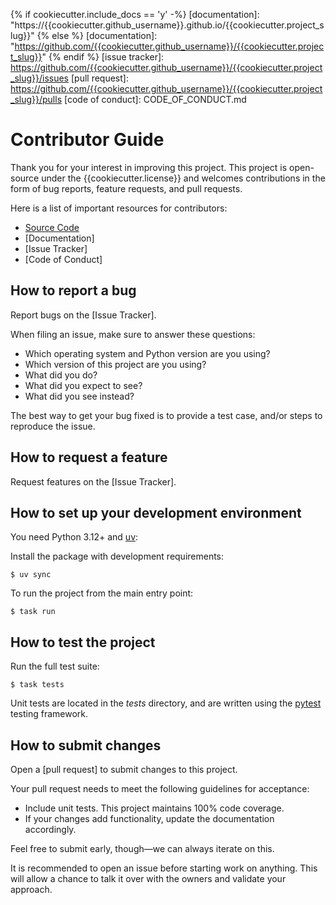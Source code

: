 [source code]: https://github.com/{{cookiecutter.github_username}}/{{cookiecutter.project_slug}}

{% if cookiecutter.include_docs == 'y' -%}
[documentation]: "https://{{cookiecutter.github_username}}.github.io/{{cookiecutter.project_slug}}"
{% else %}
[documentation]: "https://github.com/{{cookiecutter.github_username}}/{{cookiecutter.project_slug}}"
{% endif %}
[issue tracker]: https://github.com/{{cookiecutter.github_username}}/{{cookiecutter.project_slug}}/issues
[pull request]: https://github.com/{{cookiecutter.github_username}}/{{cookiecutter.project_slug}}/pulls
[code of conduct]: CODE_OF_CONDUCT.md

# Contributor Guide

Thank you for your interest in improving this project.
This project is open-source under the {{cookiecutter.license}} and
welcomes contributions in the form of bug reports, feature requests, and pull requests.

Here is a list of important resources for contributors:

- [Source Code]
- [Documentation]
- [Issue Tracker]
- [Code of Conduct]

## How to report a bug

Report bugs on the [Issue Tracker].

When filing an issue, make sure to answer these questions:

- Which operating system and Python version are you using?
- Which version of this project are you using?
- What did you do?
- What did you expect to see?
- What did you see instead?

The best way to get your bug fixed is to provide a test case,
and/or steps to reproduce the issue.

## How to request a feature

Request features on the [Issue Tracker].

## How to set up your development environment

You need Python 3.12+ and [uv](https://docs.astral.sh/uv/):

Install the package with development requirements:

```
$ uv sync
```

To run the project from the main entry point:

```
$ task run
```

## How to test the project

Run the full test suite:

```
$ task tests
```

Unit tests are located in the _tests_ directory,
and are written using the [pytest](https://pytest.readthedocs.io/) testing framework.

## How to submit changes

Open a [pull request] to submit changes to this project.

Your pull request needs to meet the following guidelines for acceptance:

- Include unit tests. This project maintains 100% code coverage.
- If your changes add functionality, update the documentation accordingly.

Feel free to submit early, though—we can always iterate on this.

It is recommended to open an issue before starting work on anything.
This will allow a chance to talk it over with the owners and validate your approach.
